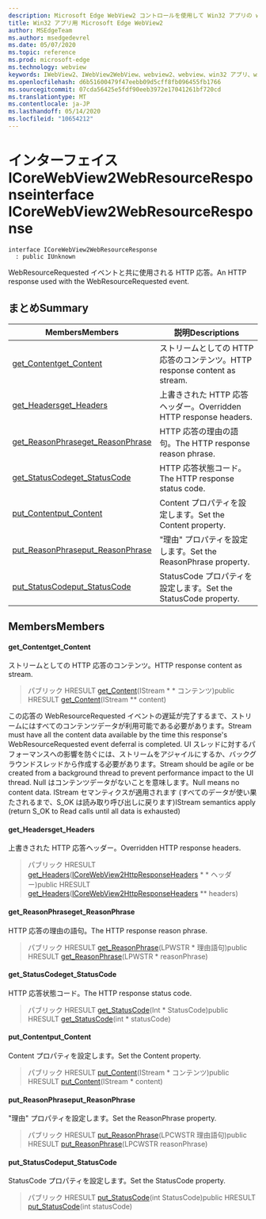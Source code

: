 ```yaml
---
description: Microsoft Edge WebView2 コントロールを使用して Win32 アプリの web コンテンツをホストする
title: Win32 アプリ用 Microsoft Edge WebView2
author: MSEdgeTeam
ms.author: msedgedevrel
ms.date: 05/07/2020
ms.topic: reference
ms.prod: microsoft-edge
ms.technology: webview
keywords: IWebView2、IWebView2WebView、webview2、webview、win32 アプリ、win32、edge、ICoreWebView2、ICoreWebView2Controller、browser control、edge html
ms.openlocfilehash: d6b51600479f47eebb09d5cff8fb096455fb1766
ms.sourcegitcommit: 07cda56425e5fdf90eeb3972e17041261bf720cd
ms.translationtype: MT
ms.contentlocale: ja-JP
ms.lasthandoff: 05/14/2020
ms.locfileid: "10654212"
---
```

# <span data-ttu-id="08e9a-104">インターフェイス ICoreWebView2WebResourceResponse</span><span class="sxs-lookup"><span data-stu-id="08e9a-104">interface ICoreWebView2WebResourceResponse</span></span> 

```
interface ICoreWebView2WebResourceResponse
  : public IUnknown
```

<span data-ttu-id="08e9a-105">WebResourceRequested イベントと共に使用される HTTP 応答。</span><span class="sxs-lookup"><span data-stu-id="08e9a-105">An HTTP response used with the WebResourceRequested event.</span></span>

## <span data-ttu-id="08e9a-106">まとめ</span><span class="sxs-lookup"><span data-stu-id="08e9a-106">Summary</span></span>

 <span data-ttu-id="08e9a-107">Members</span><span class="sxs-lookup"><span data-stu-id="08e9a-107">Members</span></span>                        | <span data-ttu-id="08e9a-108">説明</span><span class="sxs-lookup"><span data-stu-id="08e9a-108">Descriptions</span></span>
--------------------------------|---------------------------------------------
[<span data-ttu-id="08e9a-109">get_Content</span><span class="sxs-lookup"><span data-stu-id="08e9a-109">get_Content</span></span>](#get_content) | <span data-ttu-id="08e9a-110">ストリームとしての HTTP 応答のコンテンツ。</span><span class="sxs-lookup"><span data-stu-id="08e9a-110">HTTP response content as stream.</span></span>
[<span data-ttu-id="08e9a-111">get_Headers</span><span class="sxs-lookup"><span data-stu-id="08e9a-111">get_Headers</span></span>](#get_headers) | <span data-ttu-id="08e9a-112">上書きされた HTTP 応答ヘッダー。</span><span class="sxs-lookup"><span data-stu-id="08e9a-112">Overridden HTTP response headers.</span></span>
[<span data-ttu-id="08e9a-113">get_ReasonPhrase</span><span class="sxs-lookup"><span data-stu-id="08e9a-113">get_ReasonPhrase</span></span>](#get_reasonphrase) | <span data-ttu-id="08e9a-114">HTTP 応答の理由の語句。</span><span class="sxs-lookup"><span data-stu-id="08e9a-114">The HTTP response reason phrase.</span></span>
[<span data-ttu-id="08e9a-115">get_StatusCode</span><span class="sxs-lookup"><span data-stu-id="08e9a-115">get_StatusCode</span></span>](#get_statuscode) | <span data-ttu-id="08e9a-116">HTTP 応答状態コード。</span><span class="sxs-lookup"><span data-stu-id="08e9a-116">The HTTP response status code.</span></span>
[<span data-ttu-id="08e9a-117">put_Content</span><span class="sxs-lookup"><span data-stu-id="08e9a-117">put_Content</span></span>](#put_content) | <span data-ttu-id="08e9a-118">Content プロパティを設定します。</span><span class="sxs-lookup"><span data-stu-id="08e9a-118">Set the Content property.</span></span>
[<span data-ttu-id="08e9a-119">put_ReasonPhrase</span><span class="sxs-lookup"><span data-stu-id="08e9a-119">put_ReasonPhrase</span></span>](#put_reasonphrase) | <span data-ttu-id="08e9a-120">"理由" プロパティを設定します。</span><span class="sxs-lookup"><span data-stu-id="08e9a-120">Set the ReasonPhrase property.</span></span>
[<span data-ttu-id="08e9a-121">put_StatusCode</span><span class="sxs-lookup"><span data-stu-id="08e9a-121">put_StatusCode</span></span>](#put_statuscode) | <span data-ttu-id="08e9a-122">StatusCode プロパティを設定します。</span><span class="sxs-lookup"><span data-stu-id="08e9a-122">Set the StatusCode property.</span></span>

## <span data-ttu-id="08e9a-123">Members</span><span class="sxs-lookup"><span data-stu-id="08e9a-123">Members</span></span>

#### <span data-ttu-id="08e9a-124">get_Content</span><span class="sxs-lookup"><span data-stu-id="08e9a-124">get_Content</span></span> 

<span data-ttu-id="08e9a-125">ストリームとしての HTTP 応答のコンテンツ。</span><span class="sxs-lookup"><span data-stu-id="08e9a-125">HTTP response content as stream.</span></span>

> <span data-ttu-id="08e9a-126">パブリック HRESULT [get_Content](#get_content)(IStream \* \* コンテンツ)</span><span class="sxs-lookup"><span data-stu-id="08e9a-126">public HRESULT [get_Content](#get_content)(IStream \*\* content)</span></span>

<span data-ttu-id="08e9a-127">この応答の WebResourceRequested イベントの遅延が完了するまで、ストリームにはすべてのコンテンツデータが利用可能である必要があります。</span><span class="sxs-lookup"><span data-stu-id="08e9a-127">Stream must have all the content data available by the time this response's WebResourceRequested event deferral is completed.</span></span> <span data-ttu-id="08e9a-128">UI スレッドに対するパフォーマンスへの影響を防ぐには、ストリームをアジャイルにするか、バックグラウンドスレッドから作成する必要があります。</span><span class="sxs-lookup"><span data-stu-id="08e9a-128">Stream should be agile or be created from a background thread to prevent performance impact to the UI thread.</span></span> <span data-ttu-id="08e9a-129">Null はコンテンツデータがないことを意味します。</span><span class="sxs-lookup"><span data-stu-id="08e9a-129">Null means no content data.</span></span> <span data-ttu-id="08e9a-130">IStream セマンティクスが適用されます (すべてのデータが使い果たされるまで、S_OK は読み取り呼び出しに戻ります)</span><span class="sxs-lookup"><span data-stu-id="08e9a-130">IStream semantics apply (return S_OK to Read calls until all data is exhausted)</span></span>

#### <span data-ttu-id="08e9a-131">get_Headers</span><span class="sxs-lookup"><span data-stu-id="08e9a-131">get_Headers</span></span> 

<span data-ttu-id="08e9a-132">上書きされた HTTP 応答ヘッダー。</span><span class="sxs-lookup"><span data-stu-id="08e9a-132">Overridden HTTP response headers.</span></span>

> <span data-ttu-id="08e9a-133">パブリック HRESULT [get_Headers](#get_headers)([ICoreWebView2HttpResponseHeaders](icorewebview2httpresponseheaders.md) \* \* ヘッダー)</span><span class="sxs-lookup"><span data-stu-id="08e9a-133">public HRESULT [get_Headers](#get_headers)([ICoreWebView2HttpResponseHeaders](icorewebview2httpresponseheaders.md) \*\* headers)</span></span>

#### <span data-ttu-id="08e9a-134">get_ReasonPhrase</span><span class="sxs-lookup"><span data-stu-id="08e9a-134">get_ReasonPhrase</span></span> 

<span data-ttu-id="08e9a-135">HTTP 応答の理由の語句。</span><span class="sxs-lookup"><span data-stu-id="08e9a-135">The HTTP response reason phrase.</span></span>

> <span data-ttu-id="08e9a-136">パブリック HRESULT [get_ReasonPhrase](#get_reasonphrase)(LPWSTR \* 理由語句)</span><span class="sxs-lookup"><span data-stu-id="08e9a-136">public HRESULT [get_ReasonPhrase](#get_reasonphrase)(LPWSTR \* reasonPhrase)</span></span>

#### <span data-ttu-id="08e9a-137">get_StatusCode</span><span class="sxs-lookup"><span data-stu-id="08e9a-137">get_StatusCode</span></span> 

<span data-ttu-id="08e9a-138">HTTP 応答状態コード。</span><span class="sxs-lookup"><span data-stu-id="08e9a-138">The HTTP response status code.</span></span>

> <span data-ttu-id="08e9a-139">パブリック HRESULT [get_StatusCode](#get_statuscode)(Int \* StatusCode)</span><span class="sxs-lookup"><span data-stu-id="08e9a-139">public HRESULT [get_StatusCode](#get_statuscode)(int \* statusCode)</span></span>

#### <span data-ttu-id="08e9a-140">put_Content</span><span class="sxs-lookup"><span data-stu-id="08e9a-140">put_Content</span></span> 

<span data-ttu-id="08e9a-141">Content プロパティを設定します。</span><span class="sxs-lookup"><span data-stu-id="08e9a-141">Set the Content property.</span></span>

> <span data-ttu-id="08e9a-142">パブリック HRESULT [put_Content](#put_content)(IStream \* コンテンツ)</span><span class="sxs-lookup"><span data-stu-id="08e9a-142">public HRESULT [put_Content](#put_content)(IStream \* content)</span></span>

#### <span data-ttu-id="08e9a-143">put_ReasonPhrase</span><span class="sxs-lookup"><span data-stu-id="08e9a-143">put_ReasonPhrase</span></span> 

<span data-ttu-id="08e9a-144">"理由" プロパティを設定します。</span><span class="sxs-lookup"><span data-stu-id="08e9a-144">Set the ReasonPhrase property.</span></span>

> <span data-ttu-id="08e9a-145">パブリック HRESULT [put_ReasonPhrase](#put_reasonphrase)(LPCWSTR 理由語句)</span><span class="sxs-lookup"><span data-stu-id="08e9a-145">public HRESULT [put_ReasonPhrase](#put_reasonphrase)(LPCWSTR reasonPhrase)</span></span>

#### <span data-ttu-id="08e9a-146">put_StatusCode</span><span class="sxs-lookup"><span data-stu-id="08e9a-146">put_StatusCode</span></span> 

<span data-ttu-id="08e9a-147">StatusCode プロパティを設定します。</span><span class="sxs-lookup"><span data-stu-id="08e9a-147">Set the StatusCode property.</span></span>

> <span data-ttu-id="08e9a-148">パブリック HRESULT [put_StatusCode](#put_statuscode)(int StatusCode)</span><span class="sxs-lookup"><span data-stu-id="08e9a-148">public HRESULT [put_StatusCode](#put_statuscode)(int statusCode)</span></span>

